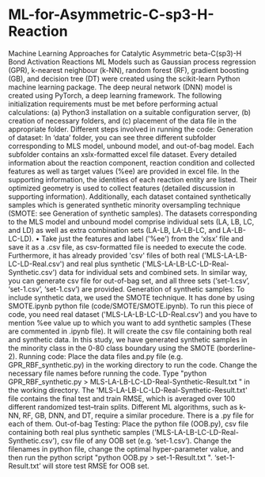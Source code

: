 # ML-for-Asymmetric-C-sp3-H-Reaction
Machine Learning Approaches for Catalytic Asymmetric beta-C(sp3)-H Bond Activation Reactions
ML Models such as Gaussian process regression (GPR), k-nearest neighbour (k-NN), random forest (RF), gradient boosting (GB), and decision tree (DT) were created using the scikit-learn Python machine learning package. The deep neural network (DNN) model is created using PyTorch, a deep learning framework. The following initialization requirements must be met before performing actual calculations: (a) Python3 installation on a suitable configuration server, (b) creation of necessary folders, and (c) placement of the data file in the appropriate folder. Different steps involved in running the code:
Generation of dataset:
In ‘data’ folder, you can see three different subfolder corresponding to MLS model, unbound model, and out-of-bag model. Each subfolder contains an xslx-formatted excel file dataset. Every detailed information about the reaction component, reaction condition and collected features as well as target values (%ee) are provided in excel file. In the supporting information, the identities of each reaction entity are listed. Their optimized geometry is used to collect features (detailed discussion in supporting information). Additionally, each dataset contained synthetically samples which is generated synthetic minority oversampling technique (SMOTE: see Generation of synthetic samples). The datasets corresponding to the MLS model and unbound model comprise individual sets (LA, LB, LC, and LD) as well as extra combination sets (LA-LB, LA-LB-LC, and LA-LB-LC-LD). 
•	Take just the features and label ('%ee') from the ‘xlsx’ file and save it as a .csv file, as csv-formatted file is needed to execute the code. Furthermore, it has already provided 'csv' files of both real ('MLS-LA-LB-LC-LD-Real.csv') and real plus synthetic ('MLS-LA-LB-LC-LD-Real-Synthetic.csv') data for individual sets and combined sets. In similar way, you can generate csv file for out-of-bag set, and all three sets (‘set-1.csv’, ‘set-1.csv’, ‘set-1.csv’) are provided.
Generation of synthetic samples:
To include synthetic data, we used the SMOTE technique. It has done by using SMOTE.ipynb python file (code/SMOTE/SMOTE.ipynb).  To run this piece of code, you need real dataset ('MLS-LA-LB-LC-LD-Real.csv') and you have to mention %ee value up to which you want to add synthetic samples (These are commented in .ipynb file). It will create the csv file containing both real and synthetic data. In this study, we have generated synthetic samples in the minority class in the 0-80 class boundary using the SMOTE (borderline-2).
Running code:
Place the data files and.py file (e.g. GPR_RBF_synthetic.py) in the working directory to run the code. Change the necessary file names before running the code. Type "python GPR_RBF_synthetic.py > MLS-LA-LB-LC-LD-Real-Synthetic-Result.txt " in the working directory. The 'MLS-LA-LB-LC-LD-Real-Synthetic-Result.txt' file contains the final test and train RMSE, which is averaged over 100 different randomized test–train splits.
Different ML algorithms, such as k-NN, RF, GB, DNN, and DT, require a similar procedure. There is a .py file for each of them.
Out-of-bag Testing:
Place the python file (OOB.py), csv file containing both real plus synthetic samples ('MLS-LA-LB-LC-LD-Real-Synthetic.csv'), csv file of any OOB set (e.g. ‘set-1.csv’). Change the filenames in python file, change the optimal hyper-parameter value, and then run the python script "python OOB.py > set-1-Result.txt ". ‘set-1-Result.txt’ will store test RMSE for OOB set.
